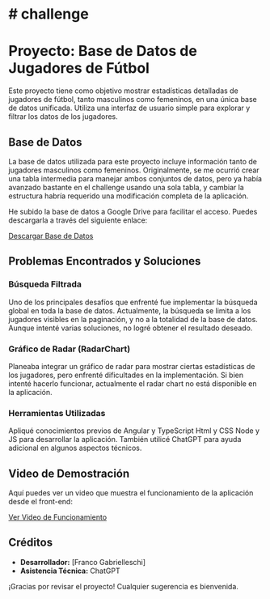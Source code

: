 # # challenge
# Proyecto: Base de Datos de Jugadores de Fútbol

Este proyecto tiene como objetivo mostrar estadísticas detalladas de jugadores de fútbol, tanto masculinos como femeninos, en una única base de datos unificada. Utiliza una interfaz de usuario simple para explorar y filtrar los datos de los jugadores.

## Base de Datos

La base de datos utilizada para este proyecto incluye información tanto de jugadores masculinos como femeninos. Originalmente, se me ocurrió crear una tabla intermedia para manejar ambos conjuntos de datos, pero ya había avanzado bastante en el challenge usando una sola tabla, y cambiar la estructura habría requerido una modificación completa de la aplicación.

He subido la base de datos a Google Drive para facilitar el acceso. Puedes descargarla a través del siguiente enlace:

[Descargar Base de Datos](<https://drive.google.com/file/d/14UjZ4fwQMezP-tFtKF1_mCKPrJeBV6rD/view?usp=drive_link>)

## Problemas Encontrados y Soluciones

### Búsqueda Filtrada
Uno de los principales desafíos que enfrenté fue implementar la búsqueda global en toda la base de datos. Actualmente, la búsqueda se limita a los jugadores visibles en la paginación, y no a la totalidad de la base de datos. Aunque intenté varias soluciones, no logré obtener el resultado deseado.

### Gráfico de Radar (RadarChart)
Planeaba integrar un gráfico de radar para mostrar ciertas estadísticas de los jugadores, pero enfrenté dificultades en la implementación. Si bien intenté hacerlo funcionar, actualmente el radar chart no está disponible en la aplicación.

### Herramientas Utilizadas
Apliqué conocimientos previos de Angular y TypeScript Html y CSS Node y JS para desarrollar la aplicación. También utilicé ChatGPT para ayuda adicional en algunos aspectos técnicos.

## Video de Demostración

Aquí puedes ver un video que muestra el funcionamiento de la aplicación desde el front-end:

[Ver Video de Funcionamiento](<https://www.youtube.com/watch?v=3e6D4BhshBU>)

## Créditos

- **Desarrollador:** [Franco Gabrielleschi]
- **Asistencia Técnica:** ChatGPT


¡Gracias por revisar el proyecto! Cualquier sugerencia es bienvenida.
